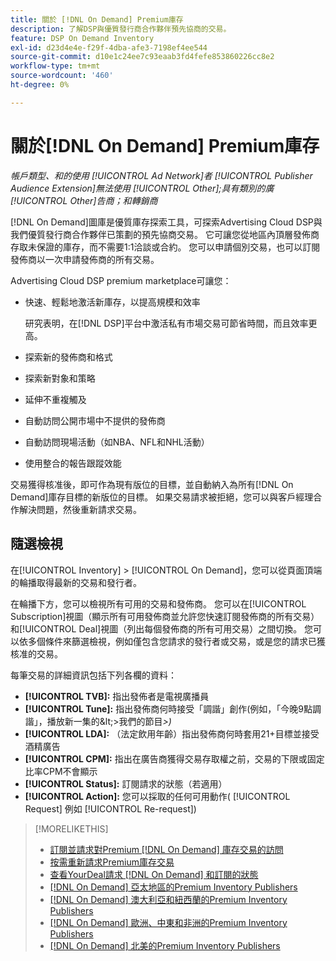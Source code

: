 ```yaml
---
title: 關於 [!DNL On Demand] Premium庫存
description: 了解DSP與優質發行商合作夥伴預先協商的交易。
feature: DSP On Demand Inventory
exl-id: d23d4e4e-f29f-4dba-afe3-7198ef4ee544
source-git-commit: d10e1c24ee7c93eaab3fd4fefe853860226cc8e2
workflow-type: tm+mt
source-wordcount: '460'
ht-degree: 0%

---
```


# 關於[!DNL On Demand] Premium庫存

*帳戶類型、和的使用 [!UICONTROL Ad Network]者 [!UICONTROL Publisher Audience Extension]無法使用 [!UICONTROL Other];具有類別的廣 [!UICONTROL Other]告商；和轉銷商*

[!DNL On Demand]圖庫是優質庫存探索工具，可探索Advertising Cloud DSP與我們優質發行商合作夥伴已策劃的預先協商交易。 它可讓您從地區內頂層發佈商存取未保證的庫存，而不需要1:1洽談或合約。 您可以申請個別交易，也可以訂閱發佈商以一次申請發佈商的所有交易。

Advertising Cloud DSP premium marketplace可讓您：

* 快速、輕鬆地激活新庫存，以提高規模和效率

   研究表明，在[!DNL DSP]平台中激活私有市場交易可節省時間，而且效率更高。

* 探索新的發佈商和格式
* 探索新對象和策略
* 延伸不重複觸及
* 自動訪問公開市場中不提供的發佈商
* 自動訪問現場活動（如NBA、NFL和NHL活動）
* 使用整合的報告跟蹤效能

交易獲得核准後，即可作為現有版位的目標，並自動納入為所有[!DNL On Demand]庫存目標的新版位的目標。 如果交易請求被拒絕，您可以與客戶經理合作解決問題，然後重新請求交易。

## 隨選檢視

在[!UICONTROL Inventory] > [!UICONTROL On Demand]，您可以從頁面頂端的輪播取得最新的交易和發行者<!-- how recent? -->。

在輪播下方，您可以檢視所有可用的交易和發佈商。 您可以在[!UICONTROL Subscription]視圖（顯示所有可用發佈商並允許您快速訂閱發佈商的所有交易）和[!UICONTROL Deal]視圖（列出每個發佈商的所有可用交易）之間切換。 您可以依多個條件來篩選檢視，例如僅包含您請求的發行者或交易，或是您的請求已獲核准的交易。

每筆交易的詳細資訊包括下列各欄的資料：

* **[!UICONTROL TVB]:** 指出發佈者是電視廣播員
* **[!UICONTROL Tune]:** 指出發佈商何時接受「調諧」創作(例如，「今晚9點調諧」，播放新一集的\&lt;>我們的節目&#x200B;*\>)*
* **[!UICONTROL LDA]:** （法定飲用年齡）指出發佈商何時套用21+目標並接受酒精廣告
* **[!UICONTROL CPM]:** 指出在廣告商獲得交易存取權之前，交易的下限或固定比率CPM不會顯示
* **[!UICONTROL Status]:** 訂閱請求的狀態（若適用）
* **[!UICONTROL Action]:** 您可以採取的任何可用動作( [!UICONTROL Request] 例如 [!UICONTROL Re-request])

>[!MORELIKETHIS]
>
>* [訂閱並請求對Premium [!DNL On Demand] 庫存交易的訪問](on-demand-inventory-subscribe.md)
>* [按需重新請求Premium庫存交易](on-demand-inventory-rerequest.md)
>* [查看YourDeal請求 [!DNL On Demand] 和訂閱的狀態](on-demand-inventory-view-status.md)
>* [[!DNL On Demand] 亞太地區的Premium Inventory Publishers](on-demand-inventory-publishers-apac.md)
>* [[!DNL On Demand] 澳大利亞和紐西蘭的Premium Inventory Publishers](on-demand-inventory-publishers-anz.md)
>* [[!DNL On Demand] 歐洲、中東和非洲的Premium Inventory Publishers](on-demand-inventory-publishers-emea.md)
>* [[!DNL On Demand] 北美的Premium Inventory Publishers](on-demand-inventory-publishers-na.md)

